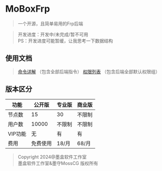 # MoBoxFrp
> 一个开源，且简单易用的Frp后端

> 开发进度：开发中/未完成/暂不可用 <br>
> PS：开发进度可能暂缓，让我思考一下数据结构

## 使用文档
> [命令详解](/docs/Commands.md) （包含全部后端指令）
> [权限列表](/docs/Permission.md) （包含后端全部默认权限组）

## 版本区分
| 功能    | 公开版   | 专业版  | 商业版  |
|-------|-------|------|------|
| 节点数   | 15    | 30   | 不限制  |
| 用户数   | 10000 | 不限制  | 不限制  |
| VIP功能 | 无     | 有    | 有    |
| 费用    | 免费使用  | 18/月 | 68/月 |


> Copyright 2024@墨盒软件工作室 <br>
> 墨盒软件工作室&墨守MossCG 版权所有
